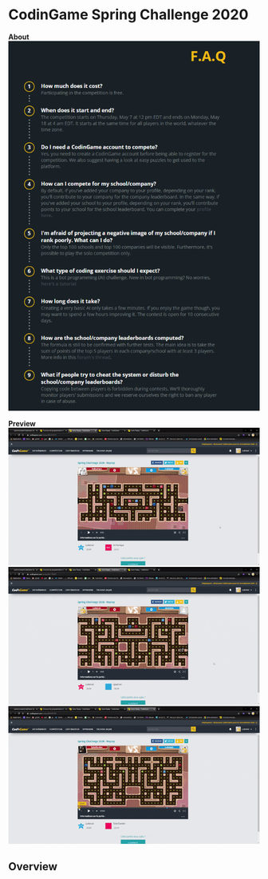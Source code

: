 # CodinGame Spring Challenge 2020
**About**
![screenshot](https://raw.githubusercontent.com/LudovicLemaire/CodinGame-Spring-Challenge-2020/master/git_images/FAQ.PNG)

**Preview**
![screenshot](https://raw.githubusercontent.com/LudovicLemaire/CodinGame-Spring-Challenge-2020/master/git_images/gameFirst.gif)
![screenshot](https://raw.githubusercontent.com/LudovicLemaire/CodinGame-Spring-Challenge-2020/master/git_images/gameSecond.gif)
![screenshot](https://raw.githubusercontent.com/LudovicLemaire/CodinGame-Spring-Challenge-2020/master/git_images/gameThird.gif)


## Overview
